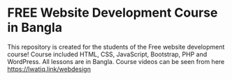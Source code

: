 # FREE Website Development Course in Bangla
This repository is created for the students of the Free website development course! Course included HTML, CSS, JavaScript, Bootstrap, PHP and WordPress. All lessons are in Bangla. Course videos can be seen from here https://lwatiq.link/webdesign